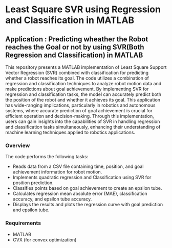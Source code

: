# Least Square SVR using Regression and Classification in MATLAB

## Application : Predicting wheather the Robot reaches the Goal or not by using SVR(Both Regression and Classification) in MATLAB

This repository presents a MATLAB implementation of Least Square Support Vector Regression (SVR) combined with classification for predicting whether a robot reaches its goal. The code utilizes a combination of regression and classification techniques to analyze robot motion data and make predictions about goal achievement. By implementing SVR for regression and classification tasks, the model can accurately predict both the position of the robot and whether it achieves its goal. This application has wide-ranging implications, particularly in robotics and autonomous systems, where accurate prediction of goal achievement is crucial for efficient operation and decision-making. Through this implementation, users can gain insights into the capabilities of SVR in handling regression and classification tasks simultaneously, enhancing their understanding of machine learning techniques applied to robotics applications.

### Overview

The code performs the following tasks:

- Reads data from a CSV file containing time, position, and goal achievement information for robot motion.
- Implements quadratic regression and Classification using SVR for position prediction.
- Classifies points based on goal achievement to create an epsilon tube.
- Calculates regression mean absolute error (MAE), classification accuracy, and epsilon tube accuracy.
- Displays the results and plots the regression curve with goal prediction and epsilon tube.

### Requirements

- MATLAB
- CVX (for convex optimization)

